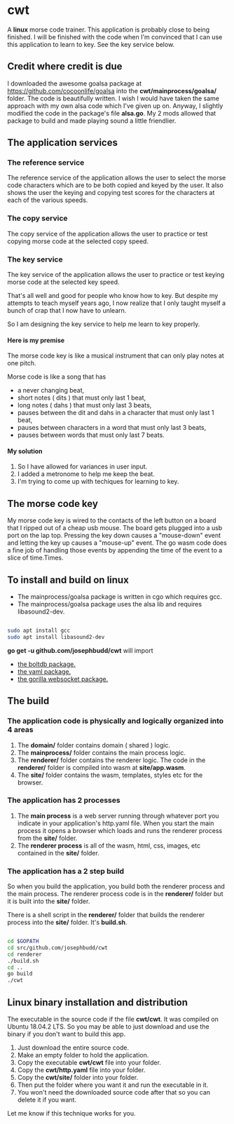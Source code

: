# cwt

A **linux** morse code trainer. This application is probably close to being finished. I will be finished with the code when I'm convinced that I can use this application to learn to key. See the key service below.

## Credit where credit is due

I downloaded the awesome goalsa package at https://github.com/cocoonlife/goalsa into the **cwt/mainprocess/goalsa/** folder. The code is beautifully written. I wish I would have taken the same approach with my own alsa code which I've given up on. Anyway, I slightly modified the code in the package's file **alsa.go**. My 2 mods allowed that package to build and made playing sound a little friendlier.

## The application services

### The reference service

The reference service of the application allows the user to select the morse code characters which are to be both copied and keyed by the user. It also shows the user the keying and copying test scores for the characters at each of the various speeds.

### The copy service

The copy service of the application allows the user to practice or test copying morse code at the selected copy speed.

### The key service

The key service of the application allows the user to practice or test keying morse code at the selected key speed.

That's all well and good for people who know how to key. But despite my attempts to teach myself years ago, I now realize that I only taught myself a bunch of crap that I now have to unlearn.

So I am designing the key service to help me learn to key properly.

#### Here is my premise

The morse code key is like a musical instrument that can only play notes at one pitch.

Morse code is like a song that has

* a never changing beat,
* short notes ( dits ) that must only last 1 beat,
* long notes ( dahs ) that must only last 3 beats,
* pauses between the dit and dahs in a character that must only last 1 beat,
* pauses between characters in a word that must only last 3 beats,
* pauses between words that must only last 7 beats.

#### My solution

1. So I have allowed for variances in user input.
1. I added a metronome to help me keep the beat.
1. I'm trying to come up with techiques for learning to key.

## The morse code key

My morse code key is wired to the contacts of the left button on a board that I ripped out of a cheap usb mouse. The board gets plugged into a usb port on the lap top. Pressing the key down causes a "mouse-down" event and letting the key up causes a "mouse-up" event. The go wasm code does a fine job of handling those events by appending the time of the event to a slice of time.Times.

## To install and build on linux

* The mainprocess/goalsa package is written in cgo which requires gcc.
* The mainprocess/goalsa package uses the alsa lib and requires libasound2-dev.

``` bash

sudo apt install gcc
sudo apt install libasound2-dev

```

**go get -u github.com/josephbudd/cwt** will import

* [the boltdb package.](https://github.com/boltdb/bolt)
* [the yaml package.](https://gopkg.in/yaml.v2)
* [the gorilla websocket package.](https://github.com/gorilla/websocket)

## The build

### The application code is physically and logically organized into 4 areas

1. The **domain/** folder contains domain ( shared ) logic.
1. The **mainprocess/** folder contains the main process logic.
1. The **renderer/** folder contains the renderer logic. The code in the **renderer/** folder is compiled into wasm at **site/app.wasm**.
1. The **site/** folder contains the wasm, templates, styles etc for the browser.

### The application has 2 processes

1. The **main process** is a web server running through whatever port you indicate in your application's http.yaml file. When you start the main process it opens a browser which loads and runs the renderer process from the **site/** folder.
1. The **renderer process** is all of the wasm, html, css, images, etc contained in the **site/** folder.

### The application has a 2 step build

So when you build the application, you build both the renderer process and the main process. The renderer process code is in the **renderer/** folder but it is built into the **site/** folder.

There is a shell script in the **renderer/** folder that builds the renderer process into the **site/** folder. It's **build.sh**.

``` bash

cd $GOPATH
cd src/github.com/josephbudd/cwt
cd renderer
./build.sh
cd ..
go build
./cwt

```

## Linux binary installation and distribution

The executable in the source code if the file **cwt/cwt**. It was compiled on Ubuntu 18.04.2 LTS. So you may be able to just download and use the binary if you don't want to build this app.

1. Just download the entire source code.
1. Make an empty folder to hold the application.
1. Copy the executable **cwt/cwt** file into your folder.
1. Copy the **cwt/http.yaml** file into your folder.
1. Copy the **cwt/site/** folder into your folder.
1. Then put the folder where you want it and run the executable in it.
1. You won't need the downloaded source code after that so you can delete it if you want.

Let me know if this technique works for you.